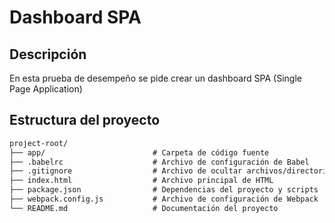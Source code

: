 # Dashboard SPA

## Descripción

En esta prueba de desempeño se pide crear un dashboard SPA (Single Page Application)

## Estructura del proyecto
```txt
project-root/
├── app/                        # Carpeta de código fuente
├── .babelrc                    # Archivo de configuración de Babel
├── .gitignore                  # Archivo de ocultar archivos/directorios a Git
├── index.html                  # Archivo principal de HTML
├── package.json                # Dependencias del proyecto y scripts
├── webpack.config.js           # Archivo de configuración de Webpack
└── README.md                   # Documentación del proyecto
```